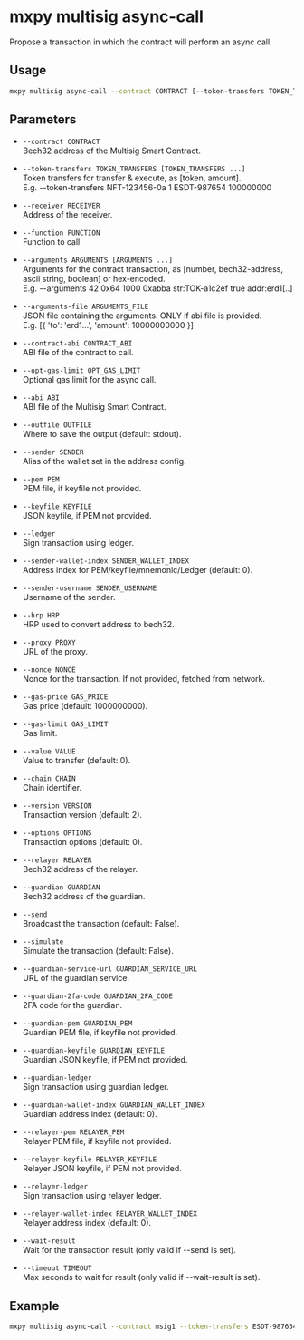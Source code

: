 # mxpy multisig async-call

Propose a transaction in which the contract will perform an async call.

## Usage

```bash
mxpy multisig async-call --contract CONTRACT [--token-transfers TOKEN_TRANSFERS ...] [--receiver RECEIVER] [--function FUNCTION] [--arguments ARGUMENTS ...] [options]
```

## Parameters

- `--contract CONTRACT`  
  Bech32 address of the Multisig Smart Contract.

- `--token-transfers TOKEN_TRANSFERS [TOKEN_TRANSFERS ...]`  
  Token transfers for transfer & execute, as [token, amount].  
  E.g. --token-transfers NFT-123456-0a 1 ESDT-987654 100000000

- `--receiver RECEIVER`  
  Address of the receiver.

- `--function FUNCTION`  
  Function to call.

- `--arguments ARGUMENTS [ARGUMENTS ...]`  
  Arguments for the contract transaction, as [number, bech32-address, ascii string, boolean] or hex-encoded.  
  E.g. --arguments 42 0x64 1000 0xabba str:TOK-a1c2ef true addr:erd1[..]

- `--arguments-file ARGUMENTS_FILE`  
  JSON file containing the arguments. ONLY if abi file is provided.  
  E.g. [{ 'to': 'erd1...', 'amount': 10000000000 }]

- `--contract-abi CONTRACT_ABI`  
  ABI file of the contract to call.

- `--opt-gas-limit OPT_GAS_LIMIT`  
  Optional gas limit for the async call.

- `--abi ABI`  
  ABI file of the Multisig Smart Contract.

- `--outfile OUTFILE`  
  Where to save the output (default: stdout).

- `--sender SENDER`  
  Alias of the wallet set in the address config.

- `--pem PEM`  
  PEM file, if keyfile not provided.

- `--keyfile KEYFILE`  
  JSON keyfile, if PEM not provided.

- `--ledger`  
  Sign transaction using ledger.

- `--sender-wallet-index SENDER_WALLET_INDEX`  
  Address index for PEM/keyfile/mnemonic/Ledger (default: 0).

- `--sender-username SENDER_USERNAME`  
  Username of the sender.

- `--hrp HRP`  
  HRP used to convert address to bech32.

- `--proxy PROXY`  
  URL of the proxy.

- `--nonce NONCE`  
  Nonce for the transaction. If not provided, fetched from network.

- `--gas-price GAS_PRICE`  
  Gas price (default: 1000000000).

- `--gas-limit GAS_LIMIT`  
  Gas limit.

- `--value VALUE`  
  Value to transfer (default: 0).

- `--chain CHAIN`  
  Chain identifier.

- `--version VERSION`  
  Transaction version (default: 2).

- `--options OPTIONS`  
  Transaction options (default: 0).

- `--relayer RELAYER`  
  Bech32 address of the relayer.

- `--guardian GUARDIAN`  
  Bech32 address of the guardian.

- `--send`  
  Broadcast the transaction (default: False).

- `--simulate`  
  Simulate the transaction (default: False).

- `--guardian-service-url GUARDIAN_SERVICE_URL`  
  URL of the guardian service.

- `--guardian-2fa-code GUARDIAN_2FA_CODE`  
  2FA code for the guardian.

- `--guardian-pem GUARDIAN_PEM`  
  Guardian PEM file, if keyfile not provided.

- `--guardian-keyfile GUARDIAN_KEYFILE`  
  Guardian JSON keyfile, if PEM not provided.

- `--guardian-ledger`  
  Sign transaction using guardian ledger.

- `--guardian-wallet-index GUARDIAN_WALLET_INDEX`  
  Guardian address index (default: 0).

- `--relayer-pem RELAYER_PEM`  
  Relayer PEM file, if keyfile not provided.

- `--relayer-keyfile RELAYER_KEYFILE`  
  Relayer JSON keyfile, if PEM not provided.

- `--relayer-ledger`  
  Sign transaction using relayer ledger.

- `--relayer-wallet-index RELAYER_WALLET_INDEX`  
  Relayer address index (default: 0).

- `--wait-result`  
  Wait for the transaction result (only valid if --send is set).

- `--timeout TIMEOUT`  
  Max seconds to wait for result (only valid if --wait-result is set).

## Example

```bash
mxpy multisig async-call --contract msig1 --token-transfers ESDT-987654 1000 --receiver erd1... --function asyncTransfer --arguments 1000 --sender alice --send
